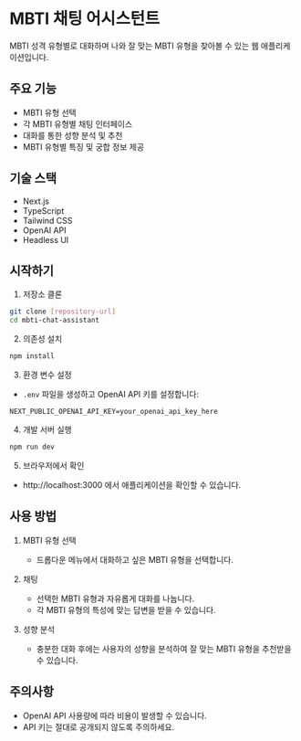 # MBTI 채팅 어시스턴트

MBTI 성격 유형별로 대화하며 나와 잘 맞는 MBTI 유형을 찾아볼 수 있는 웹 애플리케이션입니다.

## 주요 기능

- MBTI 유형 선택
- 각 MBTI 유형별 채팅 인터페이스
- 대화를 통한 성향 분석 및 추천
- MBTI 유형별 특징 및 궁합 정보 제공

## 기술 스택

- Next.js
- TypeScript
- Tailwind CSS
- OpenAI API
- Headless UI

## 시작하기

1. 저장소 클론
```bash
git clone [repository-url]
cd mbti-chat-assistant
```

2. 의존성 설치
```bash
npm install
```

3. 환경 변수 설정
- `.env` 파일을 생성하고 OpenAI API 키를 설정합니다:
```
NEXT_PUBLIC_OPENAI_API_KEY=your_openai_api_key_here
```

4. 개발 서버 실행
```bash
npm run dev
```

5. 브라우저에서 확인
- http://localhost:3000 에서 애플리케이션을 확인할 수 있습니다.

## 사용 방법

1. MBTI 유형 선택
   - 드롭다운 메뉴에서 대화하고 싶은 MBTI 유형을 선택합니다.

2. 채팅
   - 선택한 MBTI 유형과 자유롭게 대화를 나눕니다.
   - 각 MBTI 유형의 특성에 맞는 답변을 받을 수 있습니다.

3. 성향 분석
   - 충분한 대화 후에는 사용자의 성향을 분석하여 잘 맞는 MBTI 유형을 추천받을 수 있습니다.

## 주의사항

- OpenAI API 사용량에 따라 비용이 발생할 수 있습니다.
- API 키는 절대로 공개되지 않도록 주의하세요.

